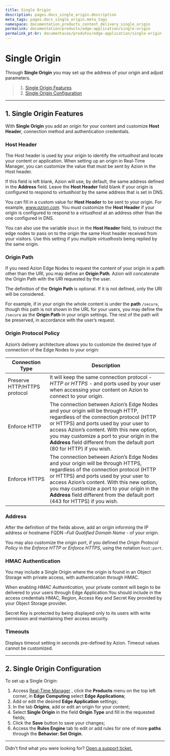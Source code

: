 ```yaml
---
title: Single Origin
description: pages.docs_single_origin.description
meta_tags: pages.docs_single_origin.meta_tags
namespace: documentation_products_content_delivery_single_origin
permalink: documentation/products/edge-application/single-origin
permalink_pt-br: documentacao/produtos/edge-application/single-origin
---
```

# Single **Origin**



Through **Single Origin** you may set up the address of your origin and adjust parameters.

> 1. [Single Origin Features](#single-origin-features)
> 2. [Single Origin Configuration](#single-origin-configuration)

---

## 1. Single Origin Features 

With **Single Origin** you add an origin for your content and customize **Host Header**, connection method and authentication credentials.

### Host Header

The Host header is used by your origin to identify the *virtualhost* and locate your content or application. When setting up an origin in Real-Time Manager, you can customize the value that must be sent by Azion in the Host header.

If this field is left blank, Azion will use, by default, the same address defined in the **Address** field. Leave the **Host Header** field blank if your origin is configured to respond to *virtualhost* by the same address that is set in DNS.

You can fill in a custom value for **Host Header** to be sent to your origin. For example, *www.azion.com*. You must customize the **Host Header** if your origin is configured to respond to a *virtualhost* at an address other than the one configured in DNS.

You can also use the variable `$host` in the **Host Header** field, to instruct the edge nodes to pass on to the origin the same Host header received from your visitors. Use this setting if you multiple *virtualhosts* being replied by the same origin.

### Origin Path  

If you need Azion Edge Nodes to request the content of your origin in a path other than the URI, you may define an **Origin Path**. Azion will concatenate the Origin Path with the URI requested by the user.

The definition of the **Origin Path** is optional. If it is not defined, only the URI will be considered.

For example, if in your origin the whole content is under the **path** `/secure`, though this path is not shown in the URL for your users, you may define the `/secure` as the **Origin Path** in your origin settings. The rest of the path will be preserved, in accordance with the user’s request.

### Origin Protocol Policy 

Azion’s delivery architecture allows you to customize the desired type of connection of the Edge Nodes to your origin:

| Connection Type              | Description                                                  |
| ---------------------------- | ------------------------------------------------------------ |
| Preserve HTTP/HTTPS protocol | It will keep the same connection protocol - *HTTP or HTTPS* - and ports used by your user when accessing your content on Azion to connect to your origin. |
| Enforce HTTP                 | The connection between Azion’s Edge Nodes and your origin will be through HTTP, regardless of the connection protocol (HTTP or HTTPS) and ports used by your user to access Azion’s content. With this new option, you may customize a port to your origin in the **Address** field different from the default port (80 for HTTP) if you wish. |
| Enforce HTTPS                | The connection between Azion’s Edge Nodes and your origin will be through HTTPS, regardless of the connection protocol (HTTP or HTTPS) and ports used by your user to access Azion’s content. With this new option, you may customize a port to your origin in the **Address** field different from the default port (443 for HTTPS) if you wish. |

### Address 

After the definition of the fields above, add an origin informing the IP address or hostname FQDN –*Full Qualified Domain Name* - of your origin.

You may also customize the origin port, if you defined the *Origin Protocol Policy* in the *Enforce HTTP* or *Enforce HTTPS*, using the notation `host:port`.

### HMAC Authentication 

You may include a Single Origin where the origin is found in an Object Storage with private access, with authentication through HMAC.

When enabling *HMAC Authentication*, your private content will begin to be delivered to your users through Edge Application.You should include in the access credentials HMAC, Region, Access Key and Secret Key provided by your Object Storage provider. 

Secret Key is protected by being displayed only to its users with write permission and maintaining their access security.

### Timeouts 

Displays timeout setting in seconds pre-defined by Azion. Timeout values cannot be customized.

---

## 2. Single Origin Configuration 

To set up a Single Origin:

1.  Access [Real-Time Manager](https://manager.azion.com/) , click the **Products** menu on the top left corner, in **Edge Computing** select **Edge Applications**;
2.  Add or edit the desired **Edge Application** settings;
3.  In the tab **Origins**, add or edit an origin for your content;
4.  Select **Single Origin** in the field **Origin Type** and fill in the requested fields;
5.  Click the **Save** button to save your changes;
6.  Access the **Rules Engine** tab to edit or add rules for one of more **paths** through the **Behavior: Set Origin**.

---

Didn't find what you were looking for? [Open a support ticket.](https://tickets.azion.com/)
